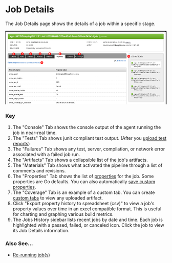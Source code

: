 # Job Details

The Job Details page shows the details of a job within a specific stage.

![Job Details Page](../resources/images/cruise/JobDetails.png)

### Key

1.  The "Console" Tab shows the console output of the agent running the job in near-real time.
2.  The "Tests" Tab shows junit compliant test output. (After you [upload test reports](dev_upload_test_report.html))
3.  The "Failures" Tab shows any test, server, compilation, or network error associated with a failed job run.
4.  The "Artifacts" Tab shows a collapsible list of the job's artifacts.
5.  The "Materials" Tab shows what activated the pipeline through a list of comments and revisions.
6.  The "Properties" Tab shows the list of [properties](properties.html) for the job. Some properties are Go defaults. You can also automatically [save custom properties](dev_save_properties.html).
7.  The "Coverage" Tab is an example of a custom tab. You can create [custom tabs](dev_see_artifact_as_tab.html) to view any uploaded artifact.
8.  Click "Export property history to spreadsheet (csv)" to view a job's property values over time in an excel compatible format. This is useful for charting and graphing various build metrics.
9.  The Jobs History sidebar lists recent jobs by date and time. Each job is highlighted with a passed, failed, or canceled icon. Click the job to view its Job Details information.

### Also See...

-   [Re-running job(s)](job_rerun.html)